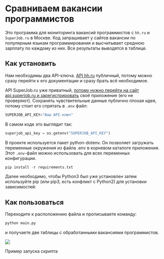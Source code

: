 # Сравниваем вакансии программистов

Это программа для мониторинга вакансий программистов с ```hh.ru``` и ```SuperJob.ru``` в Москве. Код запрашивает у сайтов вакансии по популярным языкам программирования и высчитывает среднюю зарплату по каждому из них. Все результаты выводятся в таблице.

## Как установить

Нам необходимы два API-ключа. [API hh.ru](https://github.com/hhru/api) публичный, потому можно сразу перейти к его документации и сразу брать всё необходимое.

API SuperJob.ru уже приватный, [потому нужно перейти на сайт api.superjob.ru и зарегистрировать](https://www.superjob.ru/auth/login/?returnUrl=https://api.superjob.ru/register/) своё приложение (его не проверяют).
Сохранять чувствительные данные публично плохая идея, потому стоит его спрятать в ```.env``` файл:
```python
SUPERJOB_API_KEY="Ваш API-ключ"
```

В самом коде это выглядит так:
```python
superjob_api_key = os.getenv("SUPERJOB_API_KEY")
```

В проекте используется пакет python-dotenv. Он позволяет загружать переменные окружения из файла .env в корневом каталоге приложения. Этот ```.env```-файл можно использовать для всех переменных конфигурации.

```python
pip install -r requirements.txt
```

Далее необходимо, чтобы Python3 был уже установлен затем используйте pip (или pip3, есть конфликт с Python2) для установки зависимостей:
## Как пользоваться 
Переходите к расположению файла и прописываете команду:
``` python 
python main.py
```
и получаете две таблицы с обработанными вакансиями программистов.

![](https://user-images.githubusercontent.com/83189636/133937032-af8a7a52-1e72-45fc-8fa2-0755ffb5b6a4.PNG)

Пример запуска скрипта


